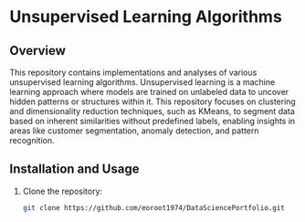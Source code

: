 # Unsupervised Learning Algorithms

## Overview

This repository contains implementations and analyses of various unsupervised learning algorithms. Unsupervised learning is a machine learning approach where models are trained on unlabeled data to uncover hidden patterns or structures within it. This repository focuses on clustering and dimensionality reduction techniques, such as KMeans, to segment data based on inherent similarities without predefined labels, enabling insights in areas like customer segmentation, anomaly detection, and pattern recognition.

## Installation and Usage

1. Clone the repository:

   ```bash
   git clone https://github.com/eoroot1974/DataSciencePortfolio.git
